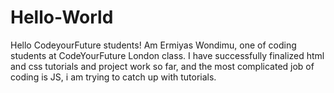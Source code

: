 # Hello-World
Hello CodeyourFuture students!
Am Ermiyas Wondimu, one of coding students at CodeYourFuture London class.
I have successfully finalized html and css tutorials and project work so far, and the most complicated job of coding is JS, i am trying to catch up with tutorials.

